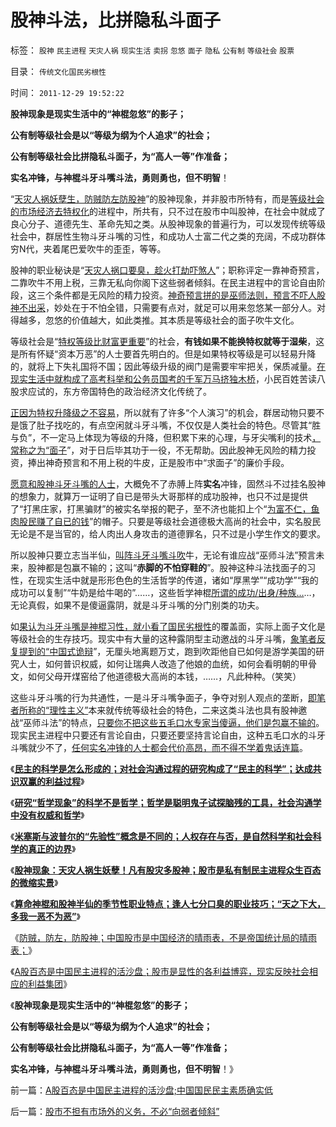# 股神斗法，比拼隐私斗面子

标签： `股神` `民主进程` `天灾人祸` `现实生活` `卖拐` `忽悠` `面子` `隐私` `公有制` `等级社会` `股票` 

目录： `传统文化国民劣根性`

时间： `2011-12-29 19:52:22`

**股神现象是现实生活中的“神棍忽悠”的影子；**

**公有制等级社会是以“等级为纲为个人追求”的社会；**

**公有制等级社会比拼隐私斗面子，为“高人一等”作准备；**

**实名冲锋，与神棍斗牙斗嘴斗法，勇则勇也，但不明智**！

“[天灾人祸妖孽生，防贼防左防股神](../../../2011/12/28/天灾人祸妖孽生；凡有股灾多股神；.md)”的股神现象，并非股市所特有，而是[等级社会的市场经济去特权化](../../../2009/11/6/中国社会的解决方案只有一个.md)的进程中，所共有，只不过在股市中叫股神，在社会中就成了良心分子、道德先生、革命先知之类。从股神现象的普遍行为，可以发现传统等级社会中，群居性生物斗牙斗嘴的习性，和成功人士富二代之类的充阔，不成功群体穷N代，夹着尾巴爱吹牛的歪歪，等等。

股神的职业秘诀是“[天灾人祸口要臭，趁火打劫吓煞人](../../../2011/12/28/季节性股神现象：算命神棍和股神半仙.md)”；职称评定一靠神奇预言，二靠吹牛不用上税，三靠无私向你阁下这些弱者倾斜。在民主进程中的言论自由阶段，这三个条件都是无风险的精力投资。[神奇预言拼的是巫师法则，预言不吓人股神不出采](../../../2011/7/8/股神骂股民（命中机率＝亏损概率）；.md)，妙处在于不怕全错，只需要有点对，就足可以用来忽悠某一部分人。对得越多，忽悠的价值越大，如此类推。其本质是等级社会的面子吹牛文化。

等级社会是“[特权等级比财富更重要](../../../2011/5/31/工团主义：资本家“逐权不成”方“逐利”.md)”的社会，**有钱如果不能换特权就等于湿柴**，这是所有怀疑“资本万恶”的人士要首先明白的。但是如果特权等级是可以轻易升降的，就将上下失礼国将不国；因此等级升级的阀门是需要牢牢把关，保质减量。[在现实生活中就构成了高考科举和公务员国考的千军万马挤独木桥](../../../2009/12/9/现代科举之高考、国考、公务员和考研.md)，小民百姓苦读八股求应试的，东方帝国特色的政治经济文化传统了。

[正因为特权升降级之不容易](../../../2011/7/25/维系奴隶社会的方法是“等级升降”；.md)，所以就有了许多“个人演习”的机会，群居动物只要不是饿了肚子找吃的，有点空闲就斗牙斗嘴，不仅仅是人类社会的特色。尽管其“胜与负”，不一定马上体现为等级的升降，但积累下来的心理，与牙尖嘴利的技术[，常称之为“面子](../../../2011/3/6/中国面子文化冲突西方的红线.md)”，对于日后毕其功于一役，不无帮助。因此股神无风险的精力投资，捧出神奇预言和不用上税的牛皮，正是股市中“求面子”的廉价手段。

[愿意和股神斗牙斗嘴的人士](../../../2011/12/27/不用谦虚得随便当别人的奴隶.md)，大概免不了赤膊上阵**实名**冲锋，固然斗不过挂名股神的想象力，就算万一证明了自已是带头大哥那样的成功股神，也只不过是提供了“打黑庄家，打黑骗财”的被实名举报的靶子，至不济也能扣上个“[为富不仁，鱼肉股民赚了自已的钱](../../../2007/8/28/私有财产有罪；“巨款”是大罪.md)”的帽子。只要是等级社会道德极大高尚的社会中，实名股民无论是不是当官的，给人肉出人身攻击的道德罪名，只不过是小学生作文的要求。

所以股神只要立志当半仙，[叫阵斗牙斗嘴斗吹](../../../2011/1/30/狼的斗牙和狗的斗嘴.md)牛，无论有谁应战“巫师斗法”预言未来，股神都是包赢不输的；这叫“**赤脚的不怕穿鞋的**”。股神这种斗法找面子的习性，在现实生活中就是形形色色的生活哲学的传道，诸如“厚黑学”“成功学”“我的成功可以复制”“牛奶是给牛喝的”……，这些哲学神棍[所谓的成功/出身/种族…](http://darthvad.blog.163.com/blog/static/53399470201062905157718/)…，无论真假，如果不是傻逼露阴，就是斗牙斗嘴的分门别类的功夫。

如[果认为斗牙斗嘴是神棍习性，就小看了国民劣根性](../../../2011/1/30/原始群居动物的人类行为.md)的覆盖面，实际上面子文化是等级社会的生存技巧。现实中有大量的这种露阴型主动邀战的斗牙斗嘴，[象笔者反复提到的“中国式诡辩](../../../2008/8/31/“大学无书”，远离中国式诡辩！.md)”，无厘头地离题万丈，跑到吹距他自已如何是游学美国的研究人士，如何普识权威，如何让瑞典人改造了他娘的血统，如何会看明朝的甲骨文，如何父母开煤窑给了他道德极大高尚的本钱，……，凡此种种。（笑笑）

这些斗牙斗嘴的行为共通性，一是斗牙斗嘴争面子，争夺对别人观点的垄断，[即笔者所称的“理性主义”](../../../2011/4/27/理性主义者自爆隐私的权威性.md)本来就传统等级社会的特色，二来这类斗法也具有股神邀战“巫师斗法”的特点，[只要你不把这些五毛口水专家当傻逼，他们是包赢不输的](../../../2011/12/26/“不争论”是尊重自已的美德；“不急于争论”是养生好习惯.md)。现实民主进程中只要还有言论自由，只要还要坚持言论自由，这种五毛口水的斗牙斗嘴就少不了，[任何实名冲锋的人士都会代价高昂，而不得不学着鬼话连篇](../../../2011/1/28/等级社会需要“实名制”.md)。

《[**民主的科学是怎么形成的；对社会沟通过程的研究构成了“民主的科学”；达成共识双赢的利益过程**](../../../2011/12/28/民主的科学是怎么形成的.md)》

《[**研究“哲学现象”的科学不是哲学；哲学是聪明鬼子试探脑残的工具，社会沟通学中没有权威和哲学**](../../../2011/12/28/研究“哲学现象”的科学不是哲学.md)》

《[**米塞斯与波普尔的“先验性”概念是不同的；人权存在与否，是自然科学和社会科学的真正的边界**](../../../2011/12/28/米塞斯和波普尔的不同“先验性”和社会性科学标准.md)》

《[**股神现象：天灾人祸生妖孽！凡有股灾多股神；股市是私有制民主进程众生百态的微缩实景**](../../../2011/12/28/天灾人祸妖孽生；凡有股灾多股神；.md)》

《[**算命神棍和股神半仙的季节性职业特点；逢人七分口臭的职业技巧；“天之下大，多我一恶不为恶”**](../../../2011/12/28/季节性股神现象：算命神棍和股神半仙.md)》

《[防贼，防左，防股神；中国股市是中国经济的晴雨表，不是帝国统计局的晴雨表；](../../../2011/12/28/防左，防贼，防股神.md)》

《[A股百态是中国民主进程的活沙盘；股市是显性的各利益博弈，现实反映社会相应的利益集团](../../../2011/12/29/A股百态是中国民主进程的活沙盘;中国国民民主素质确实低.md)》

《**股神现象是现实生活中的“神棍忽悠”的影子；**

**公有制等级社会是以“等级为纲为个人追求”的社会；**

**公有制等级社会比拼隐私斗面子，为“高人一等”作准备；**

**实名冲锋，与神棍斗牙斗嘴斗法，勇则勇也，但不明智**！》



前一篇：[A股百态是中国民主进程的活沙盘;中国国民民主素质确实低](../../../2011/12/29/A股百态是中国民主进程的活沙盘;中国国民民主素质确实低.md)

后一篇：[股市不担有市场外的义务，不必“向弱者倾斜”](../../../2011/12/29/股市不担有市场外的义务，不必“向弱者倾斜”.md)